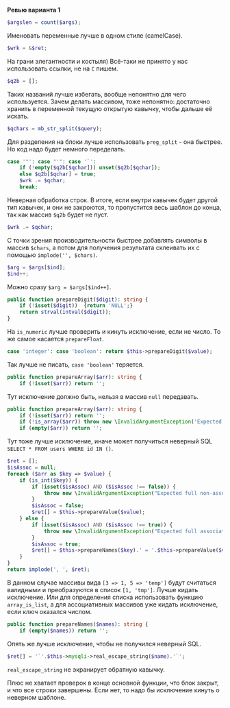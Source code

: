 **Ревью варианта 1**

```php
$argslen = count($args);
```
Именовать переменные лучше в одном стиле (camelCase).

```php
$wrk = &$ret;
```
На грани элегантности и костыля) Всё-таки не принято у нас использовать ссылки, не на `С` пишем.

```php
$q2b = [];
```
Таких названий лучше избегать, вообще непонятно для чего используется. Зачем делать массивом, тоже непонятно: достаточно хранить в переменной текущую открытую кавычку, чтобы дальше её искать.

```php
$qchars = mb_str_split($query);
```
Для разделения на блоки лучше использовать `preg_split` - она быстрее. Но код надо будет немного переделать.

```php
case '"': case "'": case '`':
    if (!empty($q2b[$qchar])) unset($q2b[$qchar]);
    else $q2b[$qchar] = true;
    $wrk .= $qchar;
    break;
```
Неверная обработка строк. 
В итоге, если внутри кавычек будет другой тип кавычек,
и они не закроются, то пропустится весь шаблон до конца,
так как массив `$q2b` будет не пуст.

```php
$wrk .= $qchar;
```
С точки зрения производительности быстрее добавлять символы
в массив `$chars`, а потом для получения результата склеивать их
с помощью `implode('', $chars)`.

```php
$arg = $args[$ind];
$ind++;
```
Можно сразу `$arg = $args[$ind++]`.

```php
public function prepareDigit($digit): string {
    if (!isset($digit))  {return 'NULL';}
    return strval(intval($digit));
}
```
На `is_numeric` лучше проверить и кинуть исключение,
если не число. То же самое касается `prepareFloat`.

```php
case 'integer': case 'boolean': return $this->prepareDigit($value);
```
Так лучше не писать, `case 'boolean'` теряется.

```php
public function prepareArray($arr): string {
    if (!isset($arr)) return '';
```
Тут исключение должно быть, нельзя в массив `null` передавать.

```php
public function prepareArray($arr): string {
    if (!isset($arr)) return '';
    if (!is_array($arr)) throw new \InvalidArgumentException('Expected array argument, got "'.gettype($arr).'"');
    if (empty($arr)) return '';
```
Тут тоже лучше исключение, иначе может получиться неверный SQL
`SELECT * FROM users WHERE id IN ()`.

```php
$ret = [];
$isAssoc = null;
foreach ($arr as $key => $value) {
    if (is_int($key)) {
        if (isset($isAssoc) AND ($isAssoc !== false)) {
            throw new \InvalidArgumentException("Expected full non-associative array");
        }
        $isAssoc = false;
        $ret[] = $this->prepareValue($value);
    } else {
        if (isset($isAssoc) AND ($isAssoc !== true)) {
            throw new \InvalidArgumentException("Expected full associative array");
        }
        $isAssoc = true;
        $ret[] = $this->prepareNames($key).' = '.$this->prepareValue($value);
    }
}
return implode(', ', $ret);
```
В данном случае массивы вида `[3 => 1, 5 => 'temp']` будут 
считаться валидными и преобразуются в список `[1, 'tmp']`.
Лучше кидать исключение.
Или для определения списка использовать функцию `array_is_list`,
а для ассоциативных массивов уже кидать исключение,
если ключ оказался числом.

```php
public function prepareNames($names): string {
    if (empty($names)) return '';
```
Опять же лучше исключение, чтобы не получился неверный SQL.

```php
$ret[] = '`'.$this->mysqli->real_escape_string($name).'`';
```
`real_escape_string` не экранирует обратную кавычку.

Плюс не хватает проверок в конце основной функции,
что блок закрыт, и что все строки завершены. 
Если нет, то надо бы исключение кинуть о неверном шаблоне.